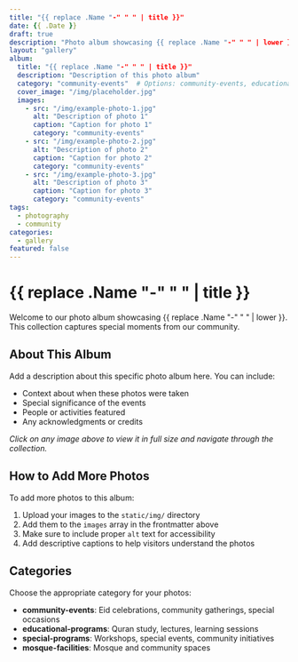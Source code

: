```yaml
---
title: "{{ replace .Name "-" " " | title }}"
date: {{ .Date }}
draft: true
description: "Photo album showcasing {{ replace .Name "-" " " | lower }}"
layout: "gallery"
album:
  title: "{{ replace .Name "-" " " | title }}"
  description: "Description of this photo album"
  category: "community-events"  # Options: community-events, educational-programs, special-programs, mosque-facilities
  cover_image: "/img/placeholder.jpg"
  images:
    - src: "/img/example-photo-1.jpg"
      alt: "Description of photo 1"
      caption: "Caption for photo 1"
      category: "community-events"
    - src: "/img/example-photo-2.jpg"
      alt: "Description of photo 2"
      caption: "Caption for photo 2"
      category: "community-events"
    - src: "/img/example-photo-3.jpg"
      alt: "Description of photo 3"
      caption: "Caption for photo 3"
      category: "community-events"
tags: 
  - photography
  - community
categories:
  - gallery
featured: false
---
```


# {{ replace .Name "-" " " | title }}

Welcome to our photo album showcasing {{ replace .Name "-" " " | lower }}. This collection captures special moments from our community.

## About This Album

Add a description about this specific photo album here. You can include:

- Context about when these photos were taken
- Special significance of the events
- People or activities featured
- Any acknowledgments or credits

*Click on any image above to view it in full size and navigate through the collection.*

## How to Add More Photos

To add more photos to this album:

1. Upload your images to the `static/img/` directory
2. Add them to the `images` array in the frontmatter above
3. Make sure to include proper `alt` text for accessibility
4. Add descriptive captions to help visitors understand the photos

## Categories

Choose the appropriate category for your photos:
- **community-events**: Eid celebrations, community gatherings, special occasions
- **educational-programs**: Quran study, lectures, learning sessions  
- **special-programs**: Workshops, special events, community initiatives
- **mosque-facilities**: Mosque and community spaces
